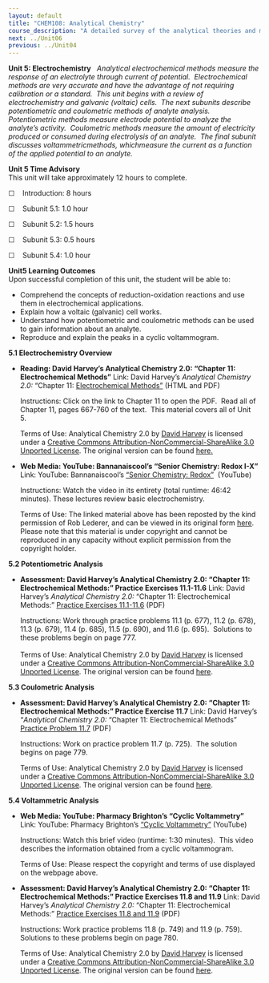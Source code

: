 ```yaml
---
layout: default
title: "CHEM108: Analytical Chemistry"
course_description: "A detailed survey of the analytical theories and methods of qualitative and quantitative chemical analysis. Explores gravimetric analysis, titrations, ultraviolet-visible (UV-Vis), infrared (IR), and nuclear magnetic resonance (NMR) spectroscopies, atomic absorption and emission, fluorescence and phosphorescence, chromatographic methods, including, column chromatography, gas chromatography (GC), and high pressure liquid chromatography (HPLC), electrophoresis, and electrochemical analysis techniques."
next: ../Unit06
previous: ../Unit04
---
```

**Unit 5: Electrochemistry** <span id="5"></span> 
*Analytical electrochemical methods measure the response of an
electrolyte through current of potential.  Electrochemical methods are
very accurate and have the advantage of not requiring calibration or a
standard.  This unit begins with a review of electrochemistry and
galvanic (voltaic) cells.  The next subunits describe potentiometric and
coulometric methods of analyte analysis.   Potentiometric methods
measure electrode potential to analyze the analyte’s activity. 
Coulometric methods measure the amount of electricity produced or
consumed during electrolysis of an analyte.  The final subunit discusses
voltammetricmethods, whichmeasure the current as a function of the
applied potential to an analyte.*

**Unit 5 Time Advisory**  
This unit will take approximately 12 hours to complete.

☐    Introduction: 8 hours

☐    Subunit 5.1: 1.0 hour

☐    Subunit 5.2: 1.5 hours

☐    Subunit 5.3: 0.5 hours

☐    Subunit 5.4: 1.0 hour

**Unit5 Learning Outcomes**  
Upon successful completion of this unit, the student will be able to:

-   Comprehend the concepts of reduction-oxidation reactions and use
    them in electrochemical applications.
-   Explain how a voltaic (galvanic) cell works.
-   Understand how potentiometric and coulometric methods can be used to
    gain information about an analyte.
-   Reproduce and explain the peaks in a cyclic voltammogram.

**5.1 Electrochemistry Overview** <span id="5.1"></span> 
-   **Reading: David Harvey’s Analytical Chemistry 2.0: “Chapter 11:
    Electrochemical Methods”**
    Link: David Harvey’s *Analytical Chemistry 2.0:* “Chapter 11:
    [Electrochemical
    Methods”](http://resources.saylor.org.s3.amazonaws.com/CHEM/CHEM108/CHEM108-1.6.3-AnalyticalChemistry2.0TextFiles-CCBYNCSA_files/CHEM108-1.6.3-AnalyticalChemistry2.0TextFiles-CCBYNCSA.html)
    (HTML and PDF)  
      
     Instructions: Click on the link to Chapter 11 to open the PDF. 
    Read all of Chapter 11, pages 667-760 of the text.  This material
    covers all of Unit 5.     
      
     Terms of Use: <span href="http://purl.org/dc/dcmitype/Text"
    rel="dc:type">Analytical Chemistry 2.0</span> by [David
    Harvey](http://web.me.com/dtharvey1213/Analytical_Chemistry_2.0/Welcome.html) is
    licensed under a [Creative Commons
    Attribution-NonCommercial-ShareAlike 3.0 Unported
    License](http://creativecommons.org/licenses/by-nc-sa/3.0/). The
    original version can be
    found [here](http://www.asdlib.org/onlineArticles/ecourseware/Analytical%20Chemistry%202.0/Text_Files.html)[.](https://resources.saylor.org/archived/wp-content/uploads/2012/07/Chapter111.pdf)

-   **Web Media: YouTube: Bannanaiscool’s “Senior Chemistry: Redox
    I-X”**
    Link: YouTube: Bannanaiscool’s [“Senior Chemistry:
    Redox”](http://www.youtube.com/watch?v=2t9DxnY3M-U)  (YouTube)  
      
     Instructions: Watch the video in its entirety (total runtime: 46:42
    minutes). These lectures review basic electrochemistry.   
      
     Terms of Use: The linked material above has been reposted by the
    kind permission of Rob Lederer, and can be viewed in its original
    form
    [here](http://www.youtube.com/watch?v=zcVLtoAdyd0&feature=related). 
    Please note that this material is under copyright and cannot be
    reproduced in any capacity without explicit permission from the
    copyright holder. 

**5.2 Potentiometric Analysis** <span id="5.2"></span> 
-   **Assessment: David Harvey’s Analytical Chemistry 2.0: “Chapter 11:
    Electrochemical Methods:” Practice Exercises 11.1-11.6**
    Link: David Harvey’s *Analytical Chemistry 2.0:* “Chapter 11:
    Electrochemical Methods:” [Practice Exercises
    11.1-11.6](https://resources.saylor.org/archived/wp-content/uploads/2012/07/Chapter111.pdf)
    (PDF)  
      
     Instructions: Work through practice problems 11.1 (p. 677), 11.2
    (p. 678), 11.3 (p. 679), 11.4 (p. 685), 11.5 (p. 690), and 11.6 (p.
    695).  Solutions to these problems begin on page 777.   
        
     Terms of Use: <span href="http://purl.org/dc/dcmitype/Text"
    rel="dc:type">Analytical Chemistry 2.0</span> by [David
    Harvey](http://web.me.com/dtharvey1213/Analytical_Chemistry_2.0/Welcome.html) is
    licensed under a [Creative Commons
    Attribution-NonCommercial-ShareAlike 3.0 Unported
    License](http://creativecommons.org/licenses/by-nc-sa/3.0/). The
    original version can be
    found [here](http://www.asdlib.org/onlineArticles/ecourseware/Analytical%20Chemistry%202.0/Text_Files.html). 

**5.3 Coulometric Analysis** <span id="5.3"></span> 
-   **Assessment: David Harvey’s Analytical Chemistry 2.0: “Chapter 11:
    Electrochemical Methods:” Practice Exercise 11.7**
    Link: David Harvey’s “*Analytical Chemistry 2.0:* “Chapter 11:
    Electrochemical Methods” [Practice Problem
    11.7](https://resources.saylor.org/archived/wp-content/uploads/2012/07/Chapter111.pdf)
    (PDF)  
      
     Instructions: Work on practice problem 11.7 (p. 725).  The solution
    begins on page 779.     
      
     Terms of Use: <span href="http://purl.org/dc/dcmitype/Text"
    rel="dc:type">Analytical Chemistry 2.0</span> by [David
    Harvey](http://web.me.com/dtharvey1213/Analytical_Chemistry_2.0/Welcome.html) is
    licensed under a [Creative Commons
    Attribution-NonCommercial-ShareAlike 3.0 Unported
    License](http://creativecommons.org/licenses/by-nc-sa/3.0/). The
    original version can be
    found [here](http://www.asdlib.org/onlineArticles/ecourseware/Analytical%20Chemistry%202.0/Text_Files.html). 

**5.4 Voltammetric Analysis** <span id="5.4"></span> 
-   **Web Media: YouTube: Pharmacy Brighton’s “Cyclic Voltammetry”**
    Link: YouTube: Pharmacy Brighton’s [“Cyclic
    Voltammetry”](http://youtu.be/1f92vGOridg) (YouTube)  
      
     Instructions: Watch this brief video (runtime: 1:30 minutes).  This
    video describes the information obtained from a cyclic
    voltammogram.  
      
     Terms of Use: Please respect the copyright and terms of use
    displayed on the webpage above.

-   **Assessment: David Harvey’s Analytical Chemistry 2.0: “Chapter 11:
    Electrochemical Methods:” Practice Exercises 11.8 and 11.9**
    Link: David Harvey’s *Analytical Chemistry 2.0:* “Chapter 11:
    Electrochemical Methods:” [Practice Exercises 11.8 and
    11.9](https://resources.saylor.org/archived/wp-content/uploads/2012/07/Chapter111.pdf)
    (PDF)  
      
     Instructions: Work practice problems 11.8 (p. 749) and 11.9 (p.
    759).  Solutions to these problems begin on page 780.     
      
     Terms of Use: <span href="http://purl.org/dc/dcmitype/Text"
    rel="dc:type">Analytical Chemistry 2.0</span> by [David
    Harvey](http://web.me.com/dtharvey1213/Analytical_Chemistry_2.0/Welcome.html) is
    licensed under a [Creative Commons
    Attribution-NonCommercial-ShareAlike 3.0 Unported
    License](http://creativecommons.org/licenses/by-nc-sa/3.0/). The
    original version can be
    found [here](http://www.asdlib.org/onlineArticles/ecourseware/Analytical%20Chemistry%202.0/Text_Files.html). 


